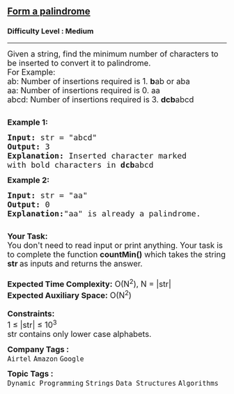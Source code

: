 <h2><a href="https://practice.geeksforgeeks.org/problems/form-a-palindrome1455/1?utm_source=youtube&utm_medium=collab_striver_ytdescription&utm_campaign=form-a-palindrome1455">Form a palindrome</a></h2><h3>Difficulty Level : Medium</h3><hr><div class="problems_problem_content__Xm_eO"><p><span style="font-size:18px">Given a string, find the minimum number of characters to be inserted to convert it to palindrome.<br>
For Example:<br>
ab: Number of insertions required is 1.&nbsp;<strong>b</strong>ab or aba<br>
aa: Number of insertions required is 0. aa<br>
abcd: Number of insertions required is 3.&nbsp;<strong>dcb</strong>abcd</span></p>

<p><br>
<span style="font-size:18px"><strong>Example 1:</strong></span></p>

<pre><span style="font-size:18px"><strong>Input:</strong> str = "abcd"
<strong>Output:</strong> 3
<strong>Explanation:</strong> Inserted character marked
with bold characters in <strong>dcb</strong>abcd
</span></pre>

<p><span style="font-size:18px"><strong>Example 2:</strong></span></p>

<pre><span style="font-size:18px"><strong>Input:</strong> str = "aa"
<strong>Output:</strong> 0
<strong>Explanation:</strong>"aa" is already a palindrome.</span></pre>

<p><br>
<span style="font-size:18px"><strong>Your Task:&nbsp;&nbsp;</strong><br>
You don't need to read input or print anything. Your task is to complete the function&nbsp;<strong>countMin()</strong>&nbsp;which takes the string <strong>str&nbsp;</strong>as inputs and returns the answer.<br>
<br>
<strong>Expected Time Complexity:</strong>&nbsp;O(N<sup>2</sup>), N = |str|<br>
<strong>Expected Auxiliary Space:</strong>&nbsp;O(N<sup>2</sup>)<br>
<br>
<strong>Constraints:</strong><br>
1 ≤ |str|&nbsp;≤ 10<sup>3</sup><br>
str contains only lower case alphabets.</span></p>
</div><p><span style=font-size:18px><strong>Company Tags : </strong><br><code>Airtel</code>&nbsp;<code>Amazon</code>&nbsp;<code>Google</code>&nbsp;<br><p><span style=font-size:18px><strong>Topic Tags : </strong><br><code>Dynamic Programming</code>&nbsp;<code>Strings</code>&nbsp;<code>Data Structures</code>&nbsp;<code>Algorithms</code>&nbsp;